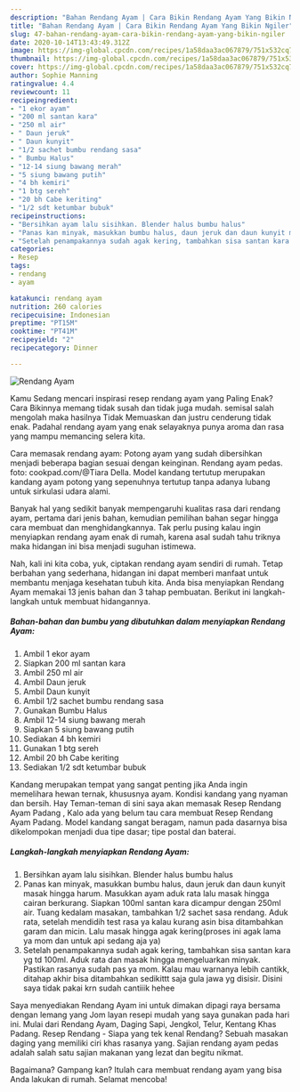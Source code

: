 ```yaml
---
description: "Bahan Rendang Ayam | Cara Bikin Rendang Ayam Yang Bikin Ngiler"
title: "Bahan Rendang Ayam | Cara Bikin Rendang Ayam Yang Bikin Ngiler"
slug: 47-bahan-rendang-ayam-cara-bikin-rendang-ayam-yang-bikin-ngiler
date: 2020-10-14T13:43:49.312Z
image: https://img-global.cpcdn.com/recipes/1a58daa3ac067879/751x532cq70/rendang-ayam-foto-resep-utama.jpg
thumbnail: https://img-global.cpcdn.com/recipes/1a58daa3ac067879/751x532cq70/rendang-ayam-foto-resep-utama.jpg
cover: https://img-global.cpcdn.com/recipes/1a58daa3ac067879/751x532cq70/rendang-ayam-foto-resep-utama.jpg
author: Sophie Manning
ratingvalue: 4.4
reviewcount: 11
recipeingredient:
- "1 ekor ayam"
- "200 ml santan kara"
- "250 ml air"
- " Daun jeruk"
- " Daun kunyit"
- "1/2 sachet bumbu rendang sasa"
- " Bumbu Halus"
- "12-14 siung bawang merah"
- "5 siung bawang putih"
- "4 bh kemiri"
- "1 btg sereh"
- "20 bh Cabe keriting"
- "1/2 sdt ketumbar bubuk"
recipeinstructions:
- "Bersihkan ayam lalu sisihkan. Blender halus bumbu halus"
- "Panas kan minyak, masukkan bumbu halus, daun jeruk dan daun kunyit masak hingga harum. Masukkan ayam aduk rata lalu masak hingga cairan berkurang. Siapkan 100ml santan kara dicampur dengan 250ml air. Tuang kedalam masakan, tambahkan 1/2 sachet sasa rendang. Aduk rata, setelah mendidih test rasa ya kalau kurang asin bisa ditambahkan garam dan micin. Lalu masak hingga agak kering(proses ini agak lama ya mom dan untuk api sedang aja ya)"
- "Setelah penampakannya sudah agak kering, tambahkan sisa santan kara yg td 100ml. Aduk rata dan masak hingga mengeluarkan minyak. Pastikan rasanya sudah pas ya mom. Kalau mau warnanya lebih cantikk, ditahap akhir bisa ditambahkan sedikittt saja gula jawa yg disisir. Disini saya tidak pakai krn sudah cantiiik hehee"
categories:
- Resep
tags:
- rendang
- ayam

katakunci: rendang ayam 
nutrition: 260 calories
recipecuisine: Indonesian
preptime: "PT15M"
cooktime: "PT41M"
recipeyield: "2"
recipecategory: Dinner

---
```



![Rendang Ayam](https://img-global.cpcdn.com/recipes/1a58daa3ac067879/751x532cq70/rendang-ayam-foto-resep-utama.jpg)

Kamu Sedang mencari inspirasi resep rendang ayam yang Paling Enak? Cara Bikinnya memang tidak susah dan tidak juga mudah. semisal salah mengolah maka hasilnya Tidak Memuaskan dan justru cenderung tidak enak. Padahal rendang ayam yang enak selayaknya punya aroma dan rasa yang mampu memancing selera kita.

Cara memasak rendang ayam: Potong ayam yang sudah dibersihkan menjadi beberapa bagian sesuai dengan keinginan. Rendang ayam pedas. foto: cookpad.com/@Tiara Della. Model kandang tertutup merupakan kandang ayam potong yang sepenuhnya tertutup tanpa adanya lubang untuk sirkulasi udara alami.

Banyak hal yang sedikit banyak mempengaruhi kualitas rasa dari rendang ayam, pertama dari jenis bahan, kemudian pemilihan bahan segar hingga cara membuat dan menghidangkannya. Tak perlu pusing kalau ingin menyiapkan rendang ayam enak di rumah, karena asal sudah tahu triknya maka hidangan ini bisa menjadi suguhan istimewa.


Nah, kali ini kita coba, yuk, ciptakan rendang ayam sendiri di rumah. Tetap berbahan yang sederhana, hidangan ini dapat memberi manfaat untuk membantu menjaga kesehatan tubuh kita. Anda bisa menyiapkan Rendang Ayam memakai 13 jenis bahan dan 3 tahap pembuatan. Berikut ini langkah-langkah untuk membuat hidangannya.

<!--inarticleads1-->

##### Bahan-bahan dan bumbu yang dibutuhkan dalam menyiapkan Rendang Ayam:

1. Ambil 1 ekor ayam
1. Siapkan 200 ml santan kara
1. Ambil 250 ml air
1. Ambil  Daun jeruk
1. Ambil  Daun kunyit
1. Ambil 1/2 sachet bumbu rendang sasa
1. Gunakan  Bumbu Halus
1. Ambil 12-14 siung bawang merah
1. Siapkan 5 siung bawang putih
1. Sediakan 4 bh kemiri
1. Gunakan 1 btg sereh
1. Ambil 20 bh Cabe keriting
1. Sediakan 1/2 sdt ketumbar bubuk


Kandang merupakan tempat yang sangat penting jika Anda ingin memelihara hewan ternak, khususnya ayam. Kondisi kandang yang nyaman dan bersih. Hay Teman-teman di sini saya akan memasak Resep Rendang Ayam Padang , Kalo ada yang belum tau cara membuat Resep Rendang Ayam Padang. Model kandang sangat beragam, namun pada dasarnya bisa dikelompokan menjadi dua tipe dasar; tipe postal dan baterai. 

<!--inarticleads2-->

##### Langkah-langkah menyiapkan Rendang Ayam:

1. Bersihkan ayam lalu sisihkan. Blender halus bumbu halus
1. Panas kan minyak, masukkan bumbu halus, daun jeruk dan daun kunyit masak hingga harum. Masukkan ayam aduk rata lalu masak hingga cairan berkurang. Siapkan 100ml santan kara dicampur dengan 250ml air. Tuang kedalam masakan, tambahkan 1/2 sachet sasa rendang. Aduk rata, setelah mendidih test rasa ya kalau kurang asin bisa ditambahkan garam dan micin. Lalu masak hingga agak kering(proses ini agak lama ya mom dan untuk api sedang aja ya)
1. Setelah penampakannya sudah agak kering, tambahkan sisa santan kara yg td 100ml. Aduk rata dan masak hingga mengeluarkan minyak. Pastikan rasanya sudah pas ya mom. Kalau mau warnanya lebih cantikk, ditahap akhir bisa ditambahkan sedikittt saja gula jawa yg disisir. Disini saya tidak pakai krn sudah cantiiik hehee


Saya menyediakan Rendang Ayam ini untuk dimakan dipagi raya bersama dengan lemang yang Jom layan resepi mudah yang saya gunakan pada hari ini. Mulai dari Rendang Ayam, Daging Sapi, Jengkol, Telur, Kentang Khas Padang. Resep Rendang - Siapa yang tek kenal Rendang? Sebuah masakan daging yang memiliki ciri khas rasanya yang. Sajian rendang ayam pedas adalah salah satu sajian makanan yang lezat dan begitu nikmat. 

Bagaimana? Gampang kan? Itulah cara membuat rendang ayam yang bisa Anda lakukan di rumah. Selamat mencoba!

